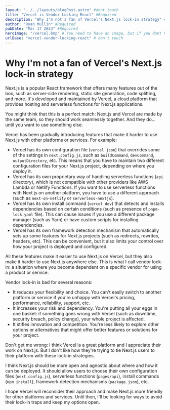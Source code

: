 ```yaml
---
layout: "../../layouts/blogPost.astro" #dont touch
title: "Vercel is Vendor Locking React" #Required
description: "Why I'm not a fan of Vercel's Next.js lock-in strategy" #Required
author: "Ryan Mullin" #Required
pubDate: "Mar 17 2023" #Required
heroImage: "/vercel.bmp" # You need to have an image, but if you dont know how to resolve a path, I can for you
urlBase: "vercel-vendor-locking-react" # don't touch
---
```


# Why I'm not a fan of Vercel's Next.js lock-in strategy

Next.js is a popular React framework that offers many features out of the box, such as server-side rendering, static site generation, code splitting, and more. It's developed and maintained by Vercel, a cloud platform that provides hosting and serverless functions for Next.js applications.

You might think that this is a perfect match: Next.js and Vercel are made by the same team, so they should work seamlessly together. And they do... until you want to use something else.

Vercel has been gradually introducing features that make it harder to use Next.js with other platforms or services. For example:

- Vercel has its own configuration file (`vercel.json`) that overrides some of the settings in `next.config.js`, such as `buildCommand`, `devCommand`, `outputDirectory`, etc. This means that you have to maintain two different configuration files for your Next.js project, depending on where you deploy it.
- Vercel has its own proprietary way of handling serverless functions (`api` directory), which is not compatible with other providers like AWS Lambda or Netlify Functions. If you want to use serverless functions with Next.js on another platform, you have to use a different approach (such as `next-on-netlify` or `serverless-nextjs`).
- Vercel has its own install command (`vercel dev`) that detects and installs dependencies based on certain conditions (such as presence of `pnpm-lock.yaml` file). This can cause issues if you use a different package manager (such as Yarn) or have custom scripts for installing dependencies.
- Vercel has its own framework detection mechanism that automatically sets up some features for Next.js projects (such as redirects, rewrites, headers, etc). This can be convenient, but it also limits your control over how your project is deployed and configured.

All these features make it easier to use Next.js on Vercel, but they also make it harder to use Next.js anywhere else. This is what I call vendor lock-in: a situation where you become dependent on a specific vendor for using a product or service.

Vendor lock-in is bad for several reasons:

- It reduces your flexibility and choice. You can't easily switch to another platform or service if you're unhappy with Vercel's pricing, performance, reliability, support, etc.
- It increases your risk and dependency. You're putting all your eggs in one basket: if something goes wrong with Vercel (such as downtime, security breach, policy change), your whole project is affected.
- It stifles innovation and competition. You're less likely to explore other options or alternatives that might offer better features or solutions for your project.

Don't get me wrong: I think Vercel is a great platform and I appreciate their work on Next.js. But I don't like how they're trying to tie Next.js users to their platform with these lock-in strategies.

I think Next.js should be more open and agnostic about where and how it can be deployed. It should allow users to choose their own configuration files (`next.config.js`), serverless functions (`pages/api`), install commands (`npm install`), framework detection mechanisms (`package.json`), etc.

I hope Vercel will reconsider their approach and make Next.js more friendly for other platforms and services. Until then, I'll be looking for ways to avoid their lock-in traps and keep my options open.